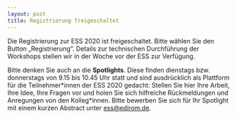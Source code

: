 ```yaml
---
layout: post 
title: Registrierung freigeschaltet
---
```


Die Registrierung zur ESS 2020 ist freigeschaltet. Bitte wählen Sie den Button
„Registrierung“. Details zur technischen Durchführung der Workshops stellen wir
in der Woche vor der ESS zur Verfügung.

Bitte denken Sie auch an die **Spotlights**. Diese finden dienstags bzw.
donnerstags von 9.15 bis 10.45 Uhr statt und sind ausdrücklich als Plattform für
die Teilnehmer&#x2A;innen der ESS 2020 gedacht: Stellen Sie hier Ihre Arbeit,
Ihre Idee, Ihre Fragen vor und holen Sie sich hilfreiche Rückmeldungen und
Anregungen von den Kolleg&#x2A;innen. Bitte bewerben Sie sich für Ihr Spotlight
mit einem kurzen Abstract unter ess@edirom.de.
